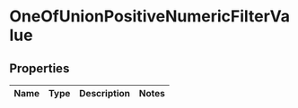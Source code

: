 # OneOfUnionPositiveNumericFilterValue

## Properties
Name | Type | Description | Notes
------------ | ------------- | ------------- | -------------
